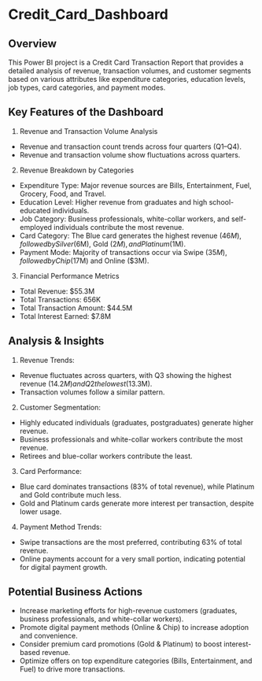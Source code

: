 # Credit_Card_Dashboard

## Overview
This Power BI project is a Credit Card Transaction Report that provides a detailed analysis of revenue, transaction volumes, and customer segments based on various attributes like expenditure categories, education levels, job types, card categories, and payment modes.

## Key Features of the Dashboard
1) Revenue and Transaction Volume Analysis
- Revenue and transaction count trends across four quarters (Q1–Q4).
- Revenue and transaction volume show fluctuations across quarters.
  
2) Revenue Breakdown by Categories
- Expenditure Type: Major revenue sources are Bills, Entertainment, Fuel, Grocery, Food, and Travel.
- Education Level: Higher revenue from graduates and high school-educated individuals.
- Job Category: Business professionals, white-collar workers, and self-employed individuals contribute the most revenue.
- Card Category: The Blue card generates the highest revenue ($46M), followed by Silver ($6M), Gold ($2M), and Platinum ($1M).
- Payment Mode: Majority of transactions occur via Swipe ($35M), followed by Chip ($17M) and Online ($3M).

3) Financial Performance Metrics
- Total Revenue: $55.3M
- Total Transactions: 656K
- Total Transaction Amount: $44.5M
- Total Interest Earned: $7.8M

## Analysis & Insights
1) Revenue Trends:
- Revenue fluctuates across quarters, with Q3 showing the highest revenue ($14.2M) and Q2 the lowest ($13.3M).
- Transaction volumes follow a similar pattern.
2) Customer Segmentation:
- Highly educated individuals (graduates, postgraduates) generate higher revenue.
- Business professionals and white-collar workers contribute the most revenue.
- Retirees and blue-collar workers contribute the least.
   
3) Card Performance:
- Blue card dominates transactions (83% of total revenue), while Platinum and Gold contribute much less.
- Gold and Platinum cards generate more interest per transaction, despite lower usage.

4) Payment Method Trends:
- Swipe transactions are the most preferred, contributing 63% of total revenue.
- Online payments account for a very small portion, indicating potential for digital payment growth.

## Potential Business Actions
- Increase marketing efforts for high-revenue customers (graduates, business professionals, and white-collar workers).
- Promote digital payment methods (Online & Chip) to increase adoption and convenience.
- Consider premium card promotions (Gold & Platinum) to boost interest-based revenue.
- Optimize offers on top expenditure categories (Bills, Entertainment, and Fuel) to drive more transactions.
